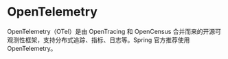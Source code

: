 # OpenTelemetry

OpenTelemetry（OTel）是由 OpenTracing 和 OpenCensus 合并而来的开源可观测性框架，支持分布式追踪、指标、日志等。Spring 官方推荐使用 OpenTelemetry。

